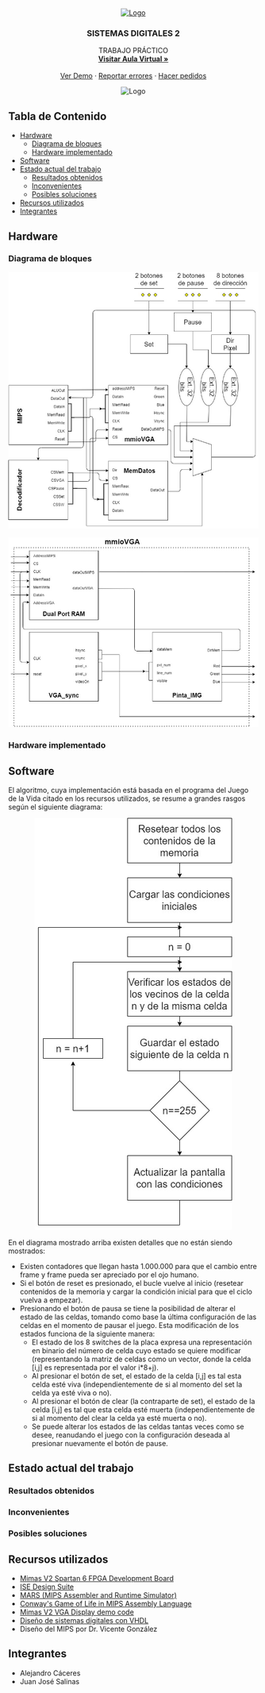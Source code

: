 <br />
<p align="center">
  <a href="https://github.com/github_username/Laboratorio">
    <img src="https://www.extremetech.com/wp-content/uploads/2019/05/MIPS-Banner-223x126.jpg" alt="Logo" width="640" height="160">
  </a>

  <h3 align="center">SISTEMAS DIGITALES 2</h3>

  <p align="center">
    TRABAJO PRÁCTICO
    <br />
    <a href="https://eaula.ing.una.py/course/view.php?id=34"><strong>Visitar Aula Virtual »</strong></a>
    <br />
    <br />
    <a href="https://github.com/pyefiuna/Laboratorio">Ver Demo</a>
    ·
    <a href="https://github.com/pyefiuna/Laboratorio/issues">Reportar errores</a>
    ·
    <a href="https://github.com/pyefiuna/Laboratorio/issues">Hacer pedidos</a>
  </p>
</p>

<p align="center">
<img src="https://www.smbc-comics.com/comics/1586708147-20200412b.png" alt="Logo">
</p>

## Tabla de Contenido

* [Hardware](#hardware)
  * [Diagrama de bloques](#diagrama-de-bloques)
  * [Hardware implementado](#hardware-implementado)
* [Software](#software)
* [Estado actual del trabajo](#estado-actual-del-trabajo)
  * [Resultados obtenidos](#resultados-obtenidos)
  * [Inconvenientes](#inconvenientes)
  * [Posibles soluciones](#posibles-soluciones)
* [Recursos utilizados](#recursos-utilizados)
* [Integrantes](#integrantes)


<!-- SOBRE EL PROYECTO -->
## Hardware

### Diagrama de bloques
![Diagrama de bloques principal](main_block_diagram.jpg)

![Diagrama de bloques del mmioVGA](mmioVGA_block_diagram.jpg)


### Hardware implementado

## Software

El algoritmo, cuya implementación está basada en el programa del Juego de la Vida citado en los recursos utilizados, se resume a grandes rasgos según el siguiente diagrama:

<p align="center">
  <img src="GoL_flowchart.jpg" alt="alternate text">
</p>

En el diagrama mostrado arriba existen detalles que no están siendo mostrados:
* Existen contadores que llegan hasta 1.000.000 para que el cambio entre frame y frame pueda ser apreciado por el ojo humano.
* Si el botón de reset es presionado, el bucle vuelve al inicio (resetear contenidos de la memoria y cargar la condición inicial para que el ciclo vuelva a empezar).
* Presionando el botón de pausa se tiene la posibilidad de alterar el estado de las celdas, tomando como base la última configuración de las celdas en el momento de pausar el juego. Esta modificación de los estados funciona de la siguiente manera:
    * El estado de los 8 switches de la placa expresa una representación en binario del número de celda cuyo estado se quiere modificar (representando la matriz de celdas como un vector, donde la celda [i,j] es representada por el valor i*8+j).
    * Al presionar el botón de set, el estado de la celda [i,j] es tal esta celda esté viva (independientemente de si al momento del set la celda ya esté viva o no).
    * Al presionar el botón de clear (la contraparte de set), el estado de la celda [i,j] es tal que esta celda esté muerta (independientemente de si al momento del clear la celda ya esté muerta o no).
    * Se puede alterar los estados de las celdas tantas veces como se desee, reanudando el juego con la configuración deseada al presionar nuevamente el botón de pause.

## Estado actual del trabajo
### Resultados obtenidos

### Inconvenientes

### Posibles soluciones

## Recursos utilizados

* [Mimas V2 Spartan 6 FPGA Development Board](https://numato.com/product/mimas-v2-spartan-6-fpga-development-board-with-ddr-sdram/)
* [ISE Design Suite](https://www.xilinx.com/products/design-tools/ise-design-suite.html)
* [MARS (MIPS Assembler and Runtime Simulator)](http://courses.missouristate.edu/kenvollmar/mars/)
* [Conway's Game of Life in MIPS Assembly Language](https://github.com/hackmak/GoL-MIPS)
* [Mimas V2 VGA Display demo code](https://github.com/numato/samplecode/tree/master/FPGA/MimasV2/mimasV2Demo/src/MimasV2VGA)
* [Diseño de sistemas digitales con VHDL](https://burjcdigital.urjc.es/handle/10115/5700)
* Diseño del MIPS por Dr. Vicente González

## Integrantes

* Alejandro Cáceres
* Juan José Salinas



[product-screenshot]: https://fiverr-res.cloudinary.com/images/t_main1,q_auto,f_auto,q_auto,f_auto/gigs/166073512/original/8d38f82581e58de40ed5b587ce6d15aaaac49bf2/solve-data-science-machine-learning-deep-learning-problems.png
